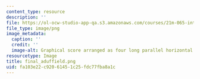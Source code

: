 ```yaml
---
content_type: resource
description: ''
file: https://ol-ocw-studio-app-qa.s3.amazonaws.com/courses/21m-065-introduction-to-musical-composition-spring-2014/fa103e22c92061451c25fdc77fba8a1c_final_aduffield.png
file_type: image/png
image_metadata:
  caption: ''
  credit: ''
  image-alt: Graphical score arranged as four long parallel horizontal bars.
resourcetype: Image
title: final_aduffield.png
uid: fa103e22-c920-6145-1c25-fdc77fba8a1c
---
```

